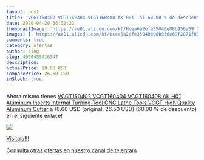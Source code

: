 ```yaml
---
layout: post
title: 'VCGT160402 VCGT160404 VCGT160408 AK H01  al 60.00 % de descuento'
date: 2020-04-20 16:32:22
thumbnailImage: 'https://ae01.alicdn.com/kf/Hcea6a2efe35040e08b956e69f2871f07c/VCGT160402-VCGT160404-VCGT160408-AK-H01-Aluminum-Inserts-Internal-Turning-Tool-CNC-Lathe-Tools-VCGT-High-Quality.jpg_350x350._SL200_.jpg'
images: [ 'https://ae01.alicdn.com/kf/Hcea6a2efe35040e08b956e69f2871f07c/VCGT160402-VCGT160404-VCGT160408-AK-H01-Aluminum-Inserts-Internal-Turning-Tool-CNC-Lathe-Tools-VCGT-High-Quality.jpg_350x350._SL200_.jpg' ]
comments: true
category: ofertas
author: ring
slug: 4000453416547
description:
actualPrice: 10.60 USD
comparePrice: 26.50 USD
inStock: true
---
```


Ahora mismo tienes [VCGT160402 VCGT160404 VCGT160408 AK H01 Aluminum Inserts Internal Turning Tool CNC Lathe Tools VCGT High Quality Aluminum Cutter](https://www.amazon.com/dp/4000453416547/?tag=redken08-20) a 10.60 USD (original: 26.50 USD) (60.00 %  de descuento) en el siguiente enlace!

[![](https://ae01.alicdn.com/kf/Hcea6a2efe35040e08b956e69f2871f07c/VCGT160402-VCGT160404-VCGT160408-AK-H01-Aluminum-Inserts-Internal-Turning-Tool-CNC-Lathe-Tools-VCGT-High-Quality.jpg_350x350._SL200_.jpg)](https://www.amazon.com/dp/4000453416547/?tag=redken08-20)

[Visítala!!!](https://www.amazon.com/dp/4000453416547/?tag=redken08-20)

[Consulta otras ofertas en nuestro canal de telegram](https://t.me/s/ofertas25)
